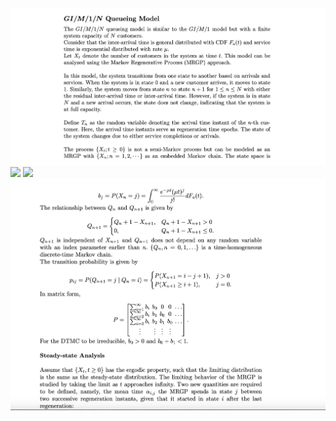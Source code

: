 <img src="images/gm1n-1.png"/>
<img src="images/gm1n-2-1.png"/>
<img src="images/gm1n-3-2.png"/>
<img src="images/gm1n-4.png"/>
